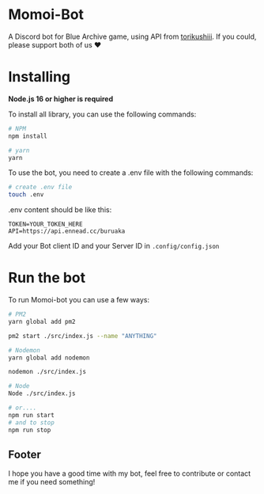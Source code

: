 # Momoi-Bot
A Discord bot for Blue Archive game, using API from [torikushiii](https://github.com/torikushiii/BlueArchiveAPI). If you could, please support both of us ❤
# Installing
**Node.js 16 or higher is required**

To install all library, you can use the following commands:
```bash
# NPM
npm install

# yarn
yarn
```
To use the bot, you need to create a .env file with the following commands:
```bash
# create .env file
touch .env
```
.env content should be like this:
```env
TOKEN=YOUR_TOKEN_HERE
API=https://api.ennead.cc/buruaka
```
Add your Bot client ID and your Server ID in
``
.config/config.json
``
# Run the bot
To run Momoi-bot you can use a few ways:
```bash
# PM2
yarn global add pm2

pm2 start ./src/index.js --name "ANYTHING"

# Nodemon
yarn global add nodemon

nodemon ./src/index.js

# Node
Node ./src/index.js

# or....
npm run start
# and to stop
npm run stop
```
## Footer
I hope you have a good time with my bot, feel free to contribute or contact me if you need something!
